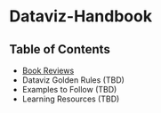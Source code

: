 # Dataviz-Handbook

## Table of Contents

- [Book Reviews](book-reviews.md)
- Dataviz Golden Rules (TBD)
- Examples to Follow (TBD)
- Learning Resources (TBD)